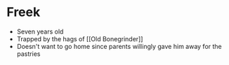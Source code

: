 # Freek
* Seven years old
* Trapped by the hags of [[Old Bonegrinder]]
* Doesn't want to go home since parents willingly gave him away for the pastries